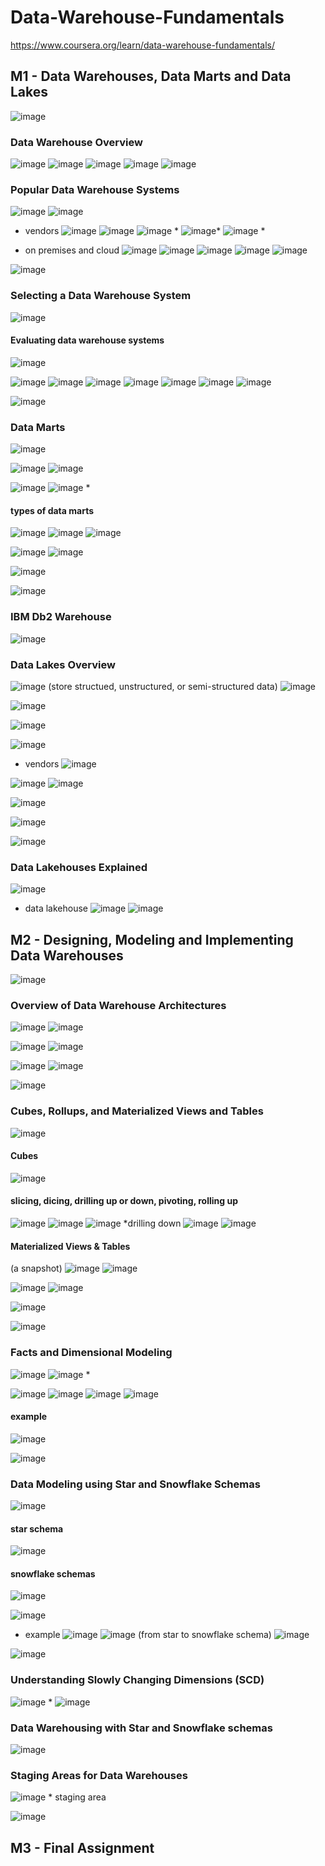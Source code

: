 # Data-Warehouse-Fundamentals
https://www.coursera.org/learn/data-warehouse-fundamentals/

## M1 - Data Warehouses, Data Marts and Data Lakes
![image](https://github.com/user-attachments/assets/bcb680f9-7dde-4713-9c4a-2b11d02e89dc)

### Data Warehouse Overview
![image](https://github.com/user-attachments/assets/4eb2cff5-10be-4ace-a5a7-671d75487429)
![image](https://github.com/user-attachments/assets/146e3159-2e1b-4759-ad42-20b9641f4347)
![image](https://github.com/user-attachments/assets/80a3d372-8d88-484f-9ea1-f74cab4a0414)
![image](https://github.com/user-attachments/assets/92dbab60-3248-4b49-a162-7c82b820675a)
![image](https://github.com/user-attachments/assets/3cb9c1e8-b315-4b15-abad-63b3aac4531b)

### Popular Data Warehouse Systems
![image](https://github.com/user-attachments/assets/9feba1b6-8784-4439-856a-ad3c49425358)
![image](https://github.com/user-attachments/assets/f8cea96d-13c8-4740-b33a-3637c0b53c0f)

- vendors
![image](https://github.com/user-attachments/assets/ffb469c1-ad6e-4029-a52d-b330f6d2e5ae)
![image](https://github.com/user-attachments/assets/c41a28d2-4a09-4b60-8066-aead7c1de6e3)
![image](https://github.com/user-attachments/assets/871b08af-32f3-4b8d-b956-8d866c007911) *
![image](https://github.com/user-attachments/assets/fd95b3bb-7546-4ad6-9ab3-a1226417a1d8)*
![image](https://github.com/user-attachments/assets/554869f5-e330-42c2-9490-d1bef1134aa0) *

- on premises and cloud
![image](https://github.com/user-attachments/assets/7abdcf98-da0c-43d4-a881-98f4b5d430cd)
![image](https://github.com/user-attachments/assets/27056db5-e9d2-4308-8ec3-746ea1869085)
![image](https://github.com/user-attachments/assets/78ae99eb-adc3-4c55-aaf8-6aa341628863)
![image](https://github.com/user-attachments/assets/a81a5753-5943-414b-9031-6ac8faaccda5)
![image](https://github.com/user-attachments/assets/fec01f12-7521-47aa-8e4b-e377ef1097ed)

![image](https://github.com/user-attachments/assets/5630bc08-df70-4c31-a003-fe53be8c9946)

### Selecting a Data Warehouse System
![image](https://github.com/user-attachments/assets/0b2bcc00-65c3-4104-a21a-37c672eafc79)

#### Evaluating data warehouse systems
![image](https://github.com/user-attachments/assets/3c689828-774b-442d-ba30-c29b7a0f6444)

![image](https://github.com/user-attachments/assets/b91948e3-1a65-4358-b579-b627788aa632)
![image](https://github.com/user-attachments/assets/a624c9ca-0302-49ca-aebf-9e0c62321ab9)
![image](https://github.com/user-attachments/assets/b9a5cd21-d92a-4688-80ad-04b44ed66d21)
![image](https://github.com/user-attachments/assets/2ee3fc43-cea4-45d5-8367-bdfe1ba68ac1)
![image](https://github.com/user-attachments/assets/e34f664a-d36c-4d9f-81f6-b3f7e81bb803)
![image](https://github.com/user-attachments/assets/c08fc3c5-103a-4863-8492-5bdaa143ae71)
![image](https://github.com/user-attachments/assets/bf8d7f18-718b-46b7-b595-45eac7cc96e9)

![image](https://github.com/user-attachments/assets/0506a28e-8866-4aa4-8378-baa0d545032d)


### Data Marts
![image](https://github.com/user-attachments/assets/373ce247-1530-409c-af27-43a190a9ad77)

![image](https://github.com/user-attachments/assets/629268e9-ca0b-4df0-ade6-cd3983f06f06)
![image](https://github.com/user-attachments/assets/54cbdccd-daff-4df2-aa18-503325699431)

![image](https://github.com/user-attachments/assets/88e76b4a-8827-4594-b5ac-7e4d70e170e7)
![image](https://github.com/user-attachments/assets/150f3bd7-fc59-492e-851f-3a244dcab9b0) *

#### types of data marts
![image](https://github.com/user-attachments/assets/6402ce1a-4222-4609-9de7-028f5f436bce)
![image](https://github.com/user-attachments/assets/fc5321d5-b60f-4116-8976-7f2285f415fc)
![image](https://github.com/user-attachments/assets/779fd328-143d-43db-af51-9b8f5b68ba53)

![image](https://github.com/user-attachments/assets/89d21a51-e567-4635-b0e6-2c09aa47ba00)
![image](https://github.com/user-attachments/assets/7e20a746-9efc-4ace-badf-179c8fb5704d)

![image](https://github.com/user-attachments/assets/074ce10b-917e-44da-b617-dd400878045a)

![image](https://github.com/user-attachments/assets/a986778b-9d06-4c2c-91ec-64d6ccc0bd04)


### IBM Db2 Warehouse
![image](https://github.com/user-attachments/assets/249d7eca-9825-4090-bd2e-822c27664231)

### Data Lakes Overview
![image](https://github.com/user-attachments/assets/3b6afda0-c337-4eed-8161-00e042e1073e)
(store structued, unstructured, or semi-structured data)
![image](https://github.com/user-attachments/assets/94dbd795-1441-493a-9aa6-cfa45ba48dfa)

![image](https://github.com/user-attachments/assets/db838743-8e78-4814-b824-51857c75ccc7)

![image](https://github.com/user-attachments/assets/2f04b6cf-6c55-422c-b9ae-fecdc889a94c)

![image](https://github.com/user-attachments/assets/7a7698ff-b821-439f-b15b-b55e4f02d39d)

- vendors
![image](https://github.com/user-attachments/assets/2db2efaa-e7e0-4106-890a-9982a079b2d8)

![image](https://github.com/user-attachments/assets/2b4e3a8c-3981-48fa-8b14-58e34065efab)
![image](https://github.com/user-attachments/assets/dec6d6a5-6826-4113-8f04-6cfc0e00a690)

![image](https://github.com/user-attachments/assets/f230109e-54b1-4fa8-ba77-c04e62aa12c0)

![image](https://github.com/user-attachments/assets/3780cdb4-9258-4889-ad87-772f4d74ed4b)

![image](https://github.com/user-attachments/assets/61e91d8d-ca6b-48a1-a9d3-f1cd3b09c727)


### Data Lakehouses Explained
![image](https://github.com/user-attachments/assets/b88f456c-4f81-40b6-8920-62a0cdc3dcf5)
- data lakehouse
![image](https://github.com/user-attachments/assets/abd65eba-3e41-42ac-be28-4cde170d7014)
![image](https://github.com/user-attachments/assets/a172979d-33ae-4080-a0c2-41ad25610f2f)





## M2 - Designing, Modeling and Implementing Data Warehouses
![image](https://github.com/user-attachments/assets/911285e7-a077-4ee0-80aa-6d0482c2cb12)


### Overview of Data Warehouse Architectures
![image](https://github.com/user-attachments/assets/62806164-4abb-429b-8650-6b0ac19f11c3)
![image](https://github.com/user-attachments/assets/7bb8e53e-3cc3-40d3-b8d8-09172844f469)

![image](https://github.com/user-attachments/assets/cac3b2fc-00dd-440d-8d81-974f93b1e83d)
![image](https://github.com/user-attachments/assets/1073fc5c-295b-4ba5-bb52-c07bb7006781)

![image](https://github.com/user-attachments/assets/de999d0c-68c5-478c-b28b-a14c40b3eafc)
![image](https://github.com/user-attachments/assets/3be2dd25-2df7-492f-9112-1e4001f980d9)

![image](https://github.com/user-attachments/assets/24dc9834-4ea5-4df4-8f2c-da83c35239ca)

### Cubes, Rollups, and Materialized Views and Tables
![image](https://github.com/user-attachments/assets/1951c8a2-62f9-4c2d-97b2-d2ca275e2b94)

#### Cubes
![image](https://github.com/user-attachments/assets/3af87d09-1870-4a5e-b108-524acf7ffaa9)


#### slicing, dicing, drilling up or down, pivoting, rolling up
![image](https://github.com/user-attachments/assets/2dd34541-1383-4e82-be55-ee10c18d1256)
![image](https://github.com/user-attachments/assets/36ce0038-3ebb-4551-8143-61f9f3ebe753)
![image](https://github.com/user-attachments/assets/42a3503e-5089-4c4d-bfe9-a448702f5cce) *drilling down
![image](https://github.com/user-attachments/assets/5406d7c8-78d7-437a-95cb-19533f0da778)
![image](https://github.com/user-attachments/assets/ff66f332-cdef-493d-92b0-803076d843cb)



#### Materialized Views & Tables
(a snapshot)
![image](https://github.com/user-attachments/assets/0d6bc522-0efd-46be-b509-53b559bbd6eb)
![image](https://github.com/user-attachments/assets/a18fd5bf-f6a8-413a-b42b-3d32b78b9349)

![image](https://github.com/user-attachments/assets/578c2e1e-0fdc-41b7-a5c4-2cbc8234d2c6)
![image](https://github.com/user-attachments/assets/cf763abe-7bf6-41a7-a12e-c2bcbef7b410)

![image](https://github.com/user-attachments/assets/abc04f45-e80e-4a1c-81f1-e8e41abb30c2)

![image](https://github.com/user-attachments/assets/addf57d1-63e3-43ef-8d72-e5d59e11e4c1)


### Facts and Dimensional Modeling
![image](https://github.com/user-attachments/assets/1c076f1c-ff13-454d-87e3-09d1bf93f35f)
![image](https://github.com/user-attachments/assets/ff4763ef-c8d2-474d-8c44-e5e3ace69671) *

![image](https://github.com/user-attachments/assets/7eb949b8-ba82-4e07-b548-52af48a928f6)
![image](https://github.com/user-attachments/assets/6d78aab9-5477-42bf-8e7e-0b549fd9e509)
![image](https://github.com/user-attachments/assets/6e0500d4-c6b5-41cf-a1e7-fb891c17b4c4)
![image](https://github.com/user-attachments/assets/6563da1d-dc69-4ac0-a936-6acc33824429)

#### example
![image](https://github.com/user-attachments/assets/18efcea8-4a88-42bf-8d63-62bed5e40f58)

![image](https://github.com/user-attachments/assets/b4811ec8-32f0-4ea6-984b-c3f7d0c276a4)


### Data Modeling using Star and Snowflake Schemas
![image](https://github.com/user-attachments/assets/60b2f585-609c-478d-a5a2-d5490cfe6e37)

#### star schema
![image](https://github.com/user-attachments/assets/4f669763-42c1-42af-bf0a-7990d22a6779)

#### snowflake schemas 
![image](https://github.com/user-attachments/assets/2d9c40df-ba75-42d1-b6ce-3c46f921aa69)


![image](https://github.com/user-attachments/assets/a97d7981-6cb6-4a4a-bea1-016d41c9cbee)
- example
![image](https://github.com/user-attachments/assets/542aae7b-5227-42e3-a8b4-f4c6b48dff8a)
![image](https://github.com/user-attachments/assets/31ed4ae6-232a-4e99-8eb5-2a3a97c02bae)
(from star to snowflake schema)
![image](https://github.com/user-attachments/assets/3f2ac591-16df-422e-b369-62cd72e64f5e)

![image](https://github.com/user-attachments/assets/701f9493-8577-4b52-a249-9a13a04fafae)

### Understanding Slowly Changing Dimensions (SCD)
![image](https://github.com/user-attachments/assets/95627ec4-f059-424a-9820-ddf764f26252) *
![image](https://github.com/user-attachments/assets/9d97ee25-3634-45fb-a8f5-6cdbe31b5d1a)

### Data Warehousing with Star and Snowflake schemas
![image](https://github.com/user-attachments/assets/e3ebd5f6-cd61-43c1-bd54-8f81e83e9b5b)


### Staging Areas for Data Warehouses
![image](https://github.com/user-attachments/assets/dac8dc99-ba3d-4bd2-8843-ae3414a216bf) * staging area

![image](https://github.com/user-attachments/assets/33349bf9-b2c0-4a1b-a141-95a8ecb7e2f1)









## M3 - Final Assignment
